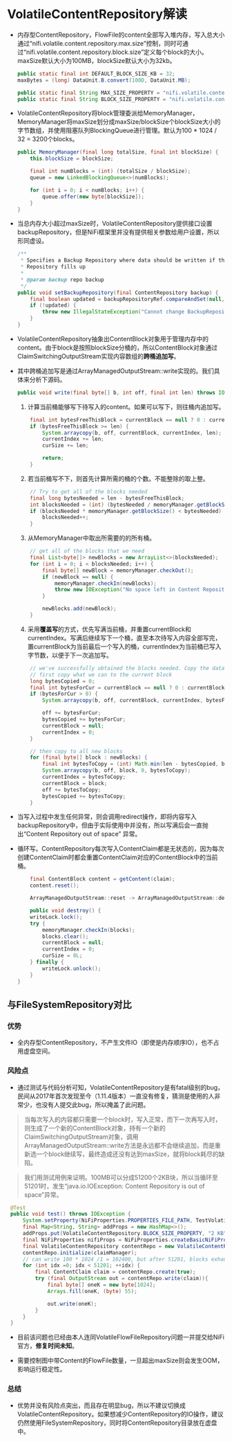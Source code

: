 # VolatileContentRepository解读

- 内存型ContentRepository，FlowFile的content全部写入堆内存，写入总大小通过“nifi.volatile.content.repository.max.size”控制，同时可通过“nifi.volatile.content.repository.block.size”定义每个block的大小。maxSize默认大小为100MB，blockSize默认大小为32kb。
  
    ```Java
    public static final int DEFAULT_BLOCK_SIZE_KB = 32;
    maxBytes = (long) DataUnit.B.convert(100D, DataUnit.MB);

    public static final String MAX_SIZE_PROPERTY = "nifi.volatile.content.repository.max.size";
    public static final String BLOCK_SIZE_PROPERTY = "nifi.volatile.content.repository.block.size";
    ```

- VolatileContentRepository将block管理委派给MemoryManager，MemoryManager将maxSize划分成maxSize/blockSize个blockSize大小的字节数组，并使用阻塞队列BlockingQueue进行管理。默认为100 * 1024 / 32 = 3200个blocks。

    ``` Java
    public MemoryManager(final long totalSize, final int blockSize) {
        this.blockSize = blockSize;

        final int numBlocks = (int) (totalSize / blockSize);
        queue = new LinkedBlockingQueue<>(numBlocks);

        for (int i = 0; i < numBlocks; i++) {
            queue.offer(new byte[blockSize]);
        }
    }
    ```

- 当总内存大小超过maxSize时，VolatileContentRepository提供接口设置backupRepository，但是NiFi框架里并没有提供相关参数给用户设置，所以形同虚设。

    ```Java
    /**
     * Specifies a Backup Repository where data should be written if this
     * Repository fills up
     *
     * @param backup repo backup
     */
    public void setBackupRepository(final ContentRepository backup) {
        final boolean updated = backupRepositoryRef.compareAndSet(null, backup);
        if (!updated) {
            throw new IllegalStateException("Cannot change BackupRepository after it has already been set");
        }
    }
    ```

- VolatileContentRepository抽象出ContentBlock对象用于管理内存中的content。由于block是按照blockSize分桶的，所以ContentBlock对象通过ClaimSwitchingOutputStream实现内容数组的**跨桶追加写**。
- 其中跨桶追加写是通过ArrayManagedOutputStream::write实现的。我们具体来分析下源码。

    ``` Java
    public void write(final byte[] b, int off, final int len) throws IOException
    ```

    1. 计算当前桶能够写下待写入的content。如果可以写下，则往桶内追加写。

    ``` Java
        final int bytesFreeThisBlock = currentBlock == null ? 0 : currentBlock.length - currentIndex;
        if (bytesFreeThisBlock >= len) {
            System.arraycopy(b, off, currentBlock, currentIndex, len);
            currentIndex += len;
            curSize += len;

            return;
        }
    ```

    2. 若当前桶写不下，则首先计算所需的桶的个数。不能整除的取上整。

    ``` Java
        // Try to get all of the blocks needed
        final long bytesNeeded = len - bytesFreeThisBlock;
        int blocksNeeded = (int) (bytesNeeded / memoryManager.getBlockSize());
        if (blocksNeeded * memoryManager.getBlockSize() < bytesNeeded) {
            blocksNeeded++;
        }
    ```

    3. 从MemoryManager中取出所需要的的所有桶。

    ``` Java
        // get all of the blocks that we need
        final List<byte[]> newBlocks = new ArrayList<>(blocksNeeded);
        for (int i = 0; i < blocksNeeded; i++) {
            final byte[] newBlock = memoryManager.checkOut();
            if (newBlock == null) {
                memoryManager.checkIn(newBlocks);
                throw new IOException("No space left in Content Repository");
            }

            newBlocks.add(newBlock);
        }
    ```

    4. 采用**覆盖写**的方式，优先写满当前桶，并重置currentBlock和currentIndex。写满后继续写下一个桶，直至本次待写入内容全部写完，置currentBlock为当前最后一个写入的桶，currentIndex为当前桶已写入字节数，以便于下一次追加写。

    ``` Java
        // we've successfully obtained the blocks needed. Copy the data.
        // first copy what we can to the current block
        long bytesCopied = 0;
        final int bytesForCur = currentBlock == null ? 0 : currentBlock.length - currentIndex;
        if (bytesForCur > 0) {
            System.arraycopy(b, off, currentBlock, currentIndex, bytesForCur);

            off += bytesForCur;
            bytesCopied += bytesForCur;
            currentBlock = null;
            currentIndex = 0;
        }

        // then copy to all new blocks
        for (final byte[] block : newBlocks) {
            final int bytesToCopy = (int) Math.min(len - bytesCopied, block.length);
            System.arraycopy(b, off, block, 0, bytesToCopy);
            currentIndex = bytesToCopy;
            currentBlock = block;
            off += bytesToCopy;
            bytesCopied += bytesToCopy;
        }
    ```

- 当写入过程中发生任何异常，则会调用redirect操作，即将内容写入backupRepository中，但由于实际使用中并没有，所以写满后会一直抛出“Content Repository out of space” 异常。

- 循环写。ContentRepository每次写入ContentClaim都是无状态的，因为每次创建ContentClaim时都会重置ContentClaim对应的ContentBlock中的当前桶。

    ``` Java
        final ContentBlock content = getContent(claim);
        content.reset();

        ArrayManagedOutputStream::reset -> ArrayManagedOutputStream::destroy

        public void destroy() {
        writeLock.lock();
        try {
            memoryManager.checkIn(blocks);
            blocks.clear();
            currentBlock = null;
            currentIndex = 0;
            curSize = 0L;
        } finally {
            writeLock.unlock();
        }
    }
    ```

## 与FileSystemRepository对比

### 优势

- 全内存型ContentRepository，不产生文件IO（即使是内存顺序IO），也不占用虚盘空间。

### 风险点

- 通过测试与代码分析可知，VolatileContentRepository是有fatal级别的bug，民间从2017年首次发现至今（1.11.4版本）一直没有修复，猜测是使用的人非常少，也没有人提交此bug，所以掩盖了此问题。

> 当每次写入的内容都只需要一个block时，写入正常，而下一次再写入时，则生成了一个新的ContentBlock对象，持有一个新的ClaimSwitchingOutputStream对象，调用ArrayManagedOutputStream::write方法是永远都不会继续追加，而是重新选一个block继续写，最终造成还没有达到maxSize，就将block耗尽的缺陷。

> 我们用测试用例来证明。100MB可以分成51200个2KB块，所以当循环至51201时，发生“java.io.IOException: Content Repository is out of space”异常。

   ``` Java
    @Test
    public void test() throws IOException {
        System.setProperty(NiFiProperties.PROPERTIES_FILE_PATH, TestVolatileContentRepository.class.getResource("/conf/nifi.properties").getFile());
        final Map<String, String> addProps = new HashMap<>();
        addProps.put(VolatileContentRepository.BLOCK_SIZE_PROPERTY, "2 KB");
        final NiFiProperties nifiProps = NiFiProperties.createBasicNiFiProperties(null, addProps);
        final VolatileContentRepository contentRepo = new VolatileContentRepository(nifiProps);
        contentRepo.initialize(claimManager);
        // can write 100 * 1024 /1 = 102400, but after 51201, blocks exhausted
        for (int idx =0; idx < 51201; ++idx) {
            final ContentClaim claim = contentRepo.create(true);
            try (final OutputStream out = contentRepo.write(claim)){
                final byte[] oneK = new byte[1024];
                Arrays.fill(oneK, (byte) 55);

                out.write(oneK);
            }
        }
    }
   ```

- 目前该问题也已经由本人连同VolatileFlowFileRepository问题一并提交给NiFi官方，**修复时间未知**。

- 需要控制图中带Content的FlowFile数量，一旦超出maxSize则会发生OOM，影响运行稳定性。

### 总结

- 优势并没有风险点突出，而且存在明显bug，所以不建议切换成VolatileContentRepository。如果想减少ContentRepository的IO操作，建议仍然使用FileSystemRepository，同时将ContentRepository目录放在虚盘中。

